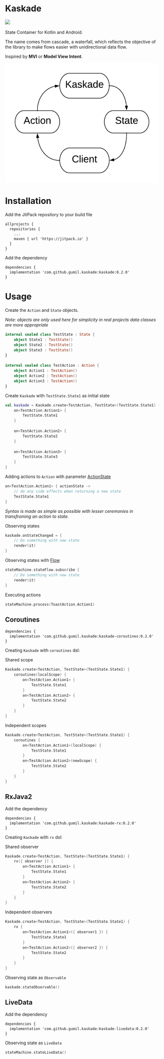 # Kaskade
[![](https://jitpack.io/v/gumil/Kaskade.svg)](https://jitpack.io/#gumil/Kaskade)

State Container for Kotlin and Android.

The name comes from cascade, a waterfall, which reflects the objective of the library to make flows easier with unidirectional data flow.

Inspired by **MVI** or **Model View Intent**.

![Kaskade](art/kaskade.png)

# Installation

Add the JitPack repository to your build file
```
allprojects {
  repositories {
    ...
    maven { url 'https://jitpack.io' }
  }
}
```
Add the dependency
```
dependencies {
  implementation 'com.github.gumil.kaskade:kaskade:0.2.0'
}
```

# Usage
Create the `Action` and `State` objects.

_Note: objects are only used here for simplicity in real projects data classes are more appropriate_

```Kotlin
internal sealed class TestState : State {
    object State1 : TestState()
    object State2 : TestState()
    object State3 : TestState()
}

internal sealed class TestAction : Action {
    object Action1 : TestAction()
    object Action2 : TestAction()
    object Action3 : TestAction()
}
```

Create `Kaskade` with `TestState.State1` as initial state
```Kotlin
val kaskade = Kaskade.create<TestAction, TestState>(TestState.State1) {
    on<TestAction.Action1> {
        TestState.State1
    }

    on<TestAction.Action2> {
        TestState.State2
    }

    on<TestAction.Action3> {
        TestState.State3
    }
}
```

Adding actions to `Action` with parameter [ActionState](kaskade/src/main/kotlin/io/gumil/kaskade/models.kt)
```Kotlin
on<TestAction.Action1> { actionState ->
    // do any side effects when returning a new state
    TestState.State1
}
```
_Syntax is made as simple as possible with lesser ceremonies in transfroming an action to state._

Observing states
```Kotlin
kaskade.onStateChanged = {
    // Do something with new state
    render(it)
}
```

Observing states with [Flow](kaskade/src/main/kotlin/io/gumil/kaskade/flow/Flow.kt)
```Kotlin
stateMachine.stateFlow.subscribe {
    // Do something with new state
    render(it)
}
```

Executing actions
```Kotlin
stateMachine.process(ToastAction.Action1)
```

## Coroutines
```
dependencies {
  implementation 'com.github.gumil.kaskade:kaskade-coroutines:0.2.0'
}
```

Creating `Kaskade` with `coroutines` dsl:

Shared scope
```Kotlin
Kaskade.create<TestAction, TestState>(TestState.State1) {
    coroutines(localScope) {
        on<TestAction.Action1> {
            TestState.State1
        }
        on<TestAction.Action2> {
            TestState.State2
        }
    }
}
```

Independent scopes
```Kotlin
Kaskade.create<TestAction, TestState>(TestState.State1) {
    coroutines {
        on<TestAction.Action1>(localScope) {
            TestState.State1
        }
        on<TestAction.Action2>(newScope) {
            TestState.State2
        }
    }
}
```

## RxJava2
Add the dependency
```
dependencies {
  implementation 'com.github.gumil.kaskade:kaskade-rx:0.2.0'
}
```

Creating `Kaskade` with `rx` dsl:

Shared observer
```Kotlin
Kaskade.create<TestAction, TestState>(TestState.State1) {
    rx({ observer }) {
        on<TestAction.Action1> {
            TestState.State1
        }
        on<TestAction.Action2> {
            TestState.State2
        }
    }
}
```

Independent observers
```Kotlin
Kaskade.create<TestAction, TestState>(TestState.State1) {
    rx {
        on<TestAction.Action1>({ observer1 }) {
            TestState.State1
        }
        on<TestAction.Action2>({ observer2 }) {
            TestState.State2
        }
    }
}
```

Observing state as `Observable`
```Kotlin
kaskade.stateObservable()
```

## LiveData
Add the dependency
```
dependencies {
  implementation 'com.github.gumil.kaskade:kaskade-livedata:0.2.0'
}
```

Observing state as `LiveData`
```Kotlin
stateMachine.stateLiveData()
```
